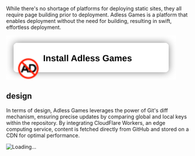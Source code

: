 While there's no shortage of platforms for deploying static sites, they all require page building prior to deployment. Adless Games is a platform that enables deployment without the need for building, resulting in swift, effortless deployment.

[![Install Adless Games](button.svg)](https://adless.games/app)

## design

In terms of design, Adless Games leverages the power of Git's diff mechanism, ensuring precise updates by comparing global and local keys within the repository. By integrating CloudFlare Workers, an edge computing service, content is fetched directly from GitHub and stored on a CDN for optimal performance.

![Loading...](https://github.com/adless-games/.github/assets/79541546/b5438313-3a06-49d0-9540-ad50d707f80e)
